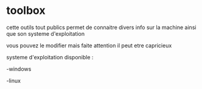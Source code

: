 # toolbox
cette outils tout publics permet de connaitre divers info sur la machine ainsi que son systeme d'exploitation

vous pouvez le modifier mais faite attention 
il peut etre capricieux

systeme d'exploitation disponible :

  -windows
  
  -linux
